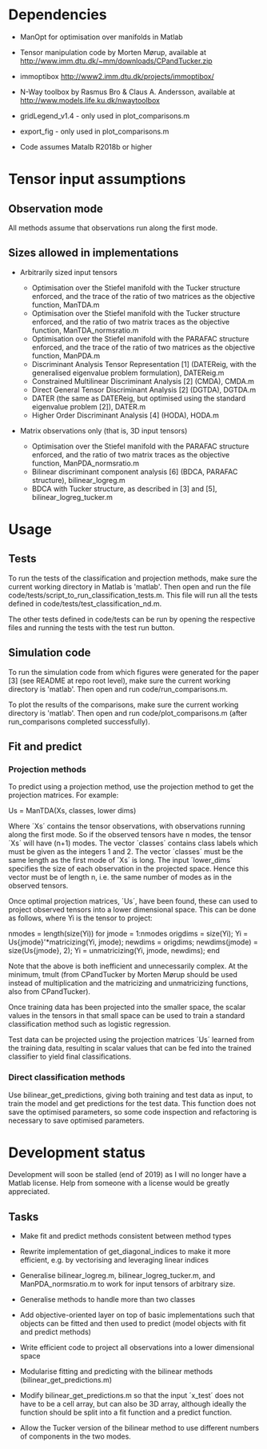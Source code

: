 # Dependencies

* ManOpt for optimisation over manifolds in Matlab

* Tensor manipulation code by Morten Mørup, available at http://www.imm.dtu.dk/~mm/downloads/CPandTucker.zip

* immoptibox http://www2.imm.dtu.dk/projects/immoptibox/

* N-Way toolbox by Rasmus Bro & Claus A. Andersson, available at http://www.models.life.ku.dk/nwaytoolbox

* gridLegend_v1.4 - only used in plot_comparisons.m

* export_fig - only used in plot_comparisons.m

* Code assumes Matalb R2018b or higher


# Tensor input assumptions

## Observation mode
All methods assume that observations run along the first mode.

## Sizes allowed in implementations
* Arbitrarily sized input tensors
  * Optimisation over the Stiefel manifold with the Tucker structure enforced, and the trace of the ratio of two matrices as the objective function, ManTDA.m
  * Optimisation over the Stiefel manifold with the Tucker structure enforced, and the ratio of two matrix traces as the objective function, ManTDA_normsratio.m
  * Optimisation over the Stiefel manifold with the PARAFAC structure enforced, and the trace of the ratio of two matrices as the objective function, ManPDA.m
  * Discriminant Analysis Tensor Representation [1] (DATEReig, with the generalised eigenvalue problem formulation), DATEReig.m
  * Constrained Multilinear Discriminant Analysis [2] (CMDA), CMDA.m
  * Direct General Tensor Discriminant Analysis [2] (DGTDA), DGTDA.m
  * DATER (the same as DATEReig, but optimised using the standard  eigenvalue problem [2]), DATER.m
  * Higher Order Discriminant Analysis [4] (HODA), HODA.m

* Matrix observations only (that is, 3D input tensors)
  * Optimisation over the Stiefel manifold with the PARAFAC structure enforced, and the ratio of two matrix traces as the objective function,  ManPDA_normsratio.m
  * Bilinear discriminant component analysis [6] (BDCA, PARAFAC structure), bilinear_logreg.m
  * BDCA with Tucker structure, as described in [3] and [5], bilinear_logreg_tucker.m

# Usage

## Tests

To run the tests of the classification and projection methods, make sure the current working directory in Matlab is 'matlab'. Then open and run the file code/tests/script_to_run_classification_tests.m. This file will run all the tests defined in code/tests/test_classification_nd.m.

The other tests defined in code/tests can be run by opening the respective files and running the tests with the test run button.

## Simulation code

To run the simulation code from which figures were generated for the paper [3] (see README at repo root level), make sure the current working directory is 'matlab'. Then open and run code/run_comparisons.m.

To plot the results of the comparisons, make sure the current working directory is 'matlab'. Then open and run code/plot_comparisons.m (after run_comparisons completed successfully).

## Fit and predict

### Projection methods
To predict using a projection method, use the projection method to get the projection matrices. For example:

Us = ManTDA(Xs, classes, lower dims)

Where ´Xs´ contains the tensor observations, with observations running along the first mode. So if the observed tensors have n modes, the tensor ´Xs´ will have (n+1) modes. The vector ´classes´ contains class labels which must be given as the integers 1 and 2. The vector ´classes´ must be the same length as the first mode of ´Xs´ is long. The input ´lower_dims´ specifies the size of each observation in the projected space. Hence this vector must be of length n, i.e. the same number of modes as in the observed tensors.

Once optimal projection matrices, ´Us´, have been found, these can used to project observed tensors into a lower dimensional space. This can be done as follows, where Yi is the tensor to project:

nmodes = length(size(Yi))
for jmode = 1:nmodes 
    origdims = size(Yi);
    Yi = Us{jmode}'*matricizing(Yi, jmode);
    newdims  = origdims;
    newdims(jmode) = size(Us{jmode}, 2);
    Yi = unmatricizing(Yi, jmode, newdims);
end

Note that the above is both inefficient and unnecessarily complex. At the minimum, tmult (from CPandTucker by Morten Mørup should be used instead of multiplication and the matricizing and unmatricizing functions, also from CPandTucker).

Once training data has been projected into the smaller space, the scalar values in the tensors in that small space can be used to train a standard classification method such as logistic regression.

Test data can be projected using the projection matrices ´Us´ learned from the training data, resulting in scalar values that can be fed into the trained classifier to yield final classifications.


### Direct classification methods
Use bilinear_get_predictions, giving both training and test data as input, to train the model and get predictions for the test data. This function does not save the optimised parameters, so some code inspection and refactoring is necessary to save optimised parameters. 

# Development status

Development will soon be stalled (end of 2019) as I will no longer have a Matlab license. Help from someone with a license would be greatly appreciated.

## Tasks

* Make fit and predict methods consistent between method types

* Rewrite implementation of get_diagonal_indices to make it more efficient, e.g. by vectorising and leveraging linear indices

* Generalise bilinear_logreg.m, bilinear_logreg_tucker.m, and ManPDA_normsratio.m to work for input tensors of arbitrary size.

* Generalise methods to handle more than two classes

* Add objective-oriented layer on top of basic implementations such that objects can be fitted and then used to predict (model objects with fit and predict methods)

* Write efficient code to project all observations into a lower dimensional space

* Modularise fitting and predicting with the bilinear methods (bilinear_get_predictions.m)

* Modify bilinear_get_predictions.m so that the input ´x_test´ does not have to be a cell array, but can also be 3D array, although ideally the function should be split into a fit function and a predict function.

* Allow the Tucker version of the bilinear method to use different numbers of components in the two modes.